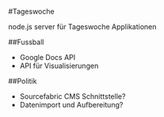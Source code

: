 #Tageswoche

node.js server für Tageswoche Applikationen

##Fussball

- Google Docs API
- API für Visualisierungen

##Politik

- Sourcefabric CMS Schnittstelle?
- Datenimport und Aufbereitung?
